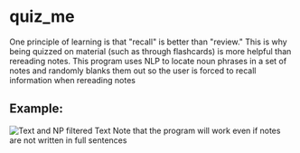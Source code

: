 # quiz_me
One principle of learning is that "recall" is better than "review." This is why being quizzed on material (such as through flashcards) is more helpful than rereading notes. This program uses NLP to locate noun phrases in a set of notes and randomly blanks them out so the user is forced to recall information when rereading notes

## Example:
![Text and NP filtered Text](http://i.imgur.com/4V5g7Mq.png)
Note that the program will work even if notes are not written in full sentences
